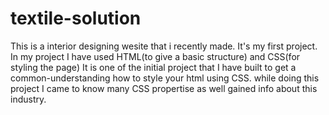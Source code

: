 # textile-solution
This is a interior designing wesite that i recently made. It's my first project. In my project I have
used HTML(to give a basic structure) and CSS(for styling the page) It is one of the initial project that I have built to get a common-understanding how to style your html
using CSS. while doing this project I came to know many CSS propertise as well gained info about this industry.
